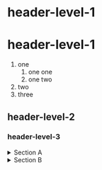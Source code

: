 # header-level-1
# header-level-1
1. one
     1. one one
     1. one two
1. two
1. three   

## header-level-2
### header-level-3

<details>
  <summary>Section A</summary>
  a
  <details>
    <summary>Section A.B</summary>
    b
    <details>
       <summary>Section A.B.C</summary>
       c 
       <details>
          <summary>Section A.B.C.D</summary>
          d
  </details>
  </details>
  </details>
  </details>
  </details>

<details>
   <summary>Section B</summary>
   important stuff goes here
     
1. one
     1. one one
     1. one two
1. two
1. three
   
</details>

